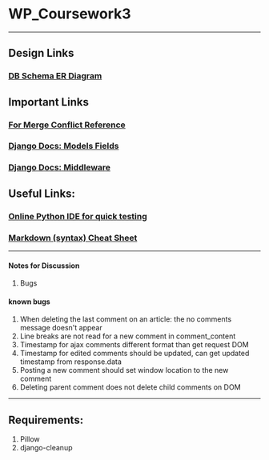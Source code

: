 # WP_Coursework3

---
## Design Links
### [DB Schema ER Diagram](https://app.diagrams.net/#G1bOJjas5DwYNGpUWEC8jXjltAUl_HOhFL)

## Important Links
### [For Merge Conflict Reference](https://www.youtube.com/watch?v=CKAdoAR0ykc&ab_channel=AppleJuiceTeaching)
### [Django Docs: Models Fields](https://docs.djangoproject.com/en/3.1/ref/models/fields/)
### [Django Docs: Middleware](https://docs.djangoproject.com/en/3.1/topics/http/middleware/)

## Useful Links:
### [Online Python IDE for quick testing](https://repl.it/languages/python3)
### [Markdown (syntax) Cheat Sheet](https://www.markdownguide.org/cheat-sheet/)

---
#### Notes for Discussion
1. Bugs

#### known bugs
1. When deleting the last comment on an article: the no comments message doesn't appear
2. Line breaks are not read for a new comment in comment_content
3. Timestamp for ajax comments different format than get request DOM
4. Timestamp for edited comments should be updated, can get updated timestamp from response.data
5. Posting a new comment should set window location to the new comment
6. Deleting parent comment does not delete child comments on DOM 

---
## Requirements:
1. Pillow
2. django-cleanup

